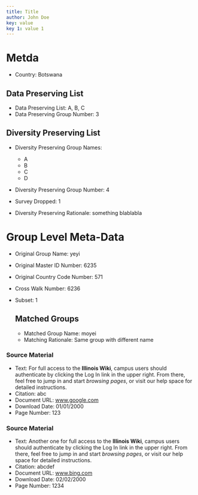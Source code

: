 ```yaml
---
title: Title
author: John Doe
key: value
key 1: value 1
---
```

# Metda
- Country: Botswana

## Data Preserving List
- Data Preserving List: A, B, C
- Data Preserving Group Number: 3

## Diversity Preserving List
- Diversity Preserving Group Names:
  * A
  * B
  * C
  * D

- Diversity Preserving Group Number: 4
- Survey Dropped: 1
- Diversity Preserving Rationale: something blablabla


# Group Level Meta-Data
- Original Group Name: yeyi
- Original Master ID Number: 6235
- Original Country Code Number: 571
- Cross Walk Number: 6236
- Subset: 1

  ## Matched Groups
  - Matched Group Name: moyei
  - Matching Rationale: Same group with different name

### Source Material
- Text: For full access to the **Illinois Wiki**, campus users should authenticate by clicking the Log In link in the upper right. From there, feel free to jump in and start *browsing pages*, or visit our help space for detailed instructions.
- Citation: abc
- Document URL: www.google.com
- Download Date: 01/01/2000
- Page Number: 123

### Source Material
- Text: Another one for full access to the **Illinois Wiki**, campus users should authenticate by clicking the Log In link in the upper right. From there, feel free to jump in and start *browsing pages*, or visit our help space for detailed instructions.
- Citation: abcdef
- Document URL: www.bing.com
- Download Date: 02/02/2000
- Page Number: 1234
